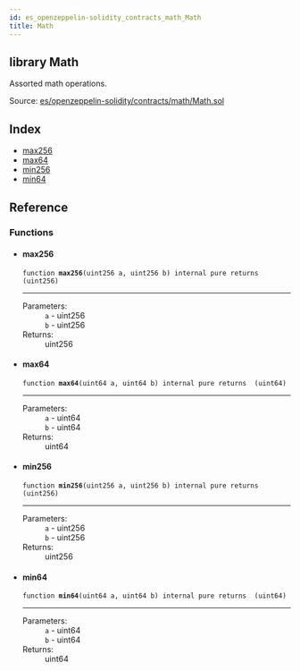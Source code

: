 ```yaml
---
id: es_openzeppelin-solidity_contracts_math_Math
title: Math
---
```


<div class="contract-doc"><div class="contract"><h2 class="contract-header"><span class="contract-kind">library</span> Math</h2><p class="description">Assorted math operations.</p><div class="source">Source: <a href="git+https://github.com/PolymathNetwork/polymath-core/blob/v1.3.3/contracts/es/openzeppelin-solidity/contracts/math/Math.sol" target="_blank">es/openzeppelin-solidity/contracts/math/Math.sol</a></div></div><div class="index"><h2>Index</h2><ul><li><a href="es_openzeppelin-solidity_contracts_math_Math.html#max256">max256</a></li><li><a href="es_openzeppelin-solidity_contracts_math_Math.html#max64">max64</a></li><li><a href="es_openzeppelin-solidity_contracts_math_Math.html#min256">min256</a></li><li><a href="es_openzeppelin-solidity_contracts_math_Math.html#min64">min64</a></li></ul></div><div class="reference"><h2>Reference</h2><div class="functions"><h3>Functions</h3><ul><li><div class="item function"><span id="max256" class="anchor-marker"></span><h4 class="name">max256</h4><div class="body"><code class="signature">function <strong>max256</strong><span>(uint256 a, uint256 b) </span><span>internal </span><span>pure </span><span>returns  (uint256) </span></code><hr/><dl><dt><span class="label-parameters">Parameters:</span></dt><dd><div><code>a</code> - uint256</div><div><code>b</code> - uint256</div></dd><dt><span class="label-return">Returns:</span></dt><dd>uint256</dd></dl></div></div></li><li><div class="item function"><span id="max64" class="anchor-marker"></span><h4 class="name">max64</h4><div class="body"><code class="signature">function <strong>max64</strong><span>(uint64 a, uint64 b) </span><span>internal </span><span>pure </span><span>returns  (uint64) </span></code><hr/><dl><dt><span class="label-parameters">Parameters:</span></dt><dd><div><code>a</code> - uint64</div><div><code>b</code> - uint64</div></dd><dt><span class="label-return">Returns:</span></dt><dd>uint64</dd></dl></div></div></li><li><div class="item function"><span id="min256" class="anchor-marker"></span><h4 class="name">min256</h4><div class="body"><code class="signature">function <strong>min256</strong><span>(uint256 a, uint256 b) </span><span>internal </span><span>pure </span><span>returns  (uint256) </span></code><hr/><dl><dt><span class="label-parameters">Parameters:</span></dt><dd><div><code>a</code> - uint256</div><div><code>b</code> - uint256</div></dd><dt><span class="label-return">Returns:</span></dt><dd>uint256</dd></dl></div></div></li><li><div class="item function"><span id="min64" class="anchor-marker"></span><h4 class="name">min64</h4><div class="body"><code class="signature">function <strong>min64</strong><span>(uint64 a, uint64 b) </span><span>internal </span><span>pure </span><span>returns  (uint64) </span></code><hr/><dl><dt><span class="label-parameters">Parameters:</span></dt><dd><div><code>a</code> - uint64</div><div><code>b</code> - uint64</div></dd><dt><span class="label-return">Returns:</span></dt><dd>uint64</dd></dl></div></div></li></ul></div></div></div>
